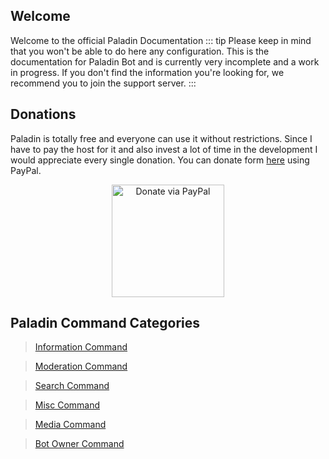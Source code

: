 ## Welcome 
Welcome to the official Paladin Documentation
::: tip
Please keep in mind that you won't be able to do here any configuration. 
This is the documentation for Paladin Bot and  is currently very incomplete and a work in progress. 
If you don't find the information you're looking for, we recommend you to join the support server.
:::

<DiscordInvite/>


## Donations
Paladin is totally free and everyone can use it without restrictions.
Since I have to pay the host for it and also invest a lot of time in the development I would appreciate every single donation. 
You can donate form [here](https://donatebot.io/checkout/393207704211947521) using PayPal.

<p align="center">
  <a href="https://donatebot.io/checkout/393207704211947521" target="_blank">
    <img width="180" src="https://cdn.discordapp.com/attachments/396964573007052800/549002404922916864/paypal.png"" alt="Donate via PayPal">
  </a>
</p>

## Paladin Command Categories

>[Information Command](./information/README.md)

>[Moderation Command](./moderation/README.md)

>[Search Command](./search/README.md)

>[Misc Command](./misc/README.md)

>[Media Command](./media/README.md)

>[Bot Owner Command](./owner/README.md)

<br/>

<br/>
<DiscordWidget/>
    <script src="https://cdn.jsdelivr.net/npm/@widgetbot/crate@3" async defer>
        const button = new Crate({
        location: ['bottom', 'right'],
        server: '393207704211947521',
        channel: '441694036785627157',
        shard: 'https://cl3.widgetbot.io'
        })
        button.notify('Need a hand? Leave a message!')
    </script>

